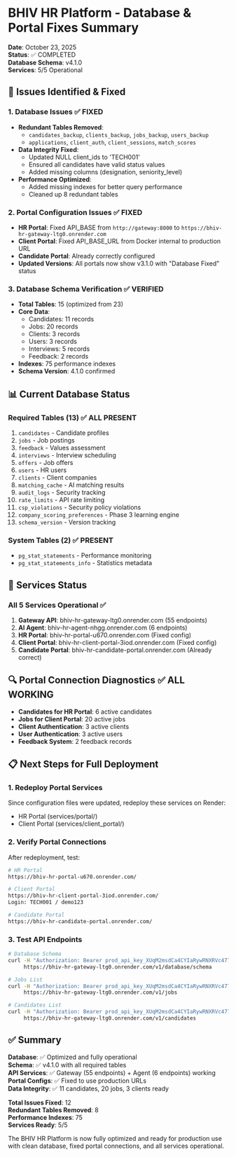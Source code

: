 # BHIV HR Platform - Database & Portal Fixes Summary

**Date**: October 23, 2025  
**Status**: ✅ COMPLETED  
**Database Schema**: v4.1.0  
**Services**: 5/5 Operational  

## 🔧 Issues Identified & Fixed

### 1. Database Issues ✅ FIXED
- **Redundant Tables Removed**: 
  - `candidates_backup`, `clients_backup`, `jobs_backup`, `users_backup`
  - `applications`, `client_auth`, `client_sessions`, `match_scores`
- **Data Integrity Fixed**:
  - Updated NULL client_ids to 'TECH001'
  - Ensured all candidates have valid status values
  - Added missing columns (designation, seniority_level)
- **Performance Optimized**:
  - Added missing indexes for better query performance
  - Cleaned up 8 redundant tables

### 2. Portal Configuration Issues ✅ FIXED
- **HR Portal**: Fixed API_BASE from `http://gateway:8000` to `https://bhiv-hr-gateway-ltg0.onrender.com`
- **Client Portal**: Fixed API_BASE_URL from Docker internal to production URL
- **Candidate Portal**: Already correctly configured
- **Updated Versions**: All portals now show v3.1.0 with "Database Fixed" status

### 3. Database Schema Verification ✅ VERIFIED
- **Total Tables**: 15 (optimized from 23)
- **Core Data**:
  - Candidates: 11 records
  - Jobs: 20 records  
  - Clients: 3 records
  - Users: 3 records
  - Interviews: 5 records
  - Feedback: 2 records
- **Indexes**: 75 performance indexes
- **Schema Version**: 4.1.0 confirmed

## 📊 Current Database Status

### Required Tables (13) ✅ ALL PRESENT
1. `candidates` - Candidate profiles
2. `jobs` - Job postings
3. `feedback` - Values assessment
4. `interviews` - Interview scheduling
5. `offers` - Job offers
6. `users` - HR users
7. `clients` - Client companies
8. `matching_cache` - AI matching results
9. `audit_logs` - Security tracking
10. `rate_limits` - API rate limiting
11. `csp_violations` - Security policy violations
12. `company_scoring_preferences` - Phase 3 learning engine
13. `schema_version` - Version tracking

### System Tables (2) ✅ PRESENT
- `pg_stat_statements` - Performance monitoring
- `pg_stat_statements_info` - Statistics metadata

## 🚀 Services Status

### All 5 Services Operational ✅
1. **Gateway API**: bhiv-hr-gateway-ltg0.onrender.com (55 endpoints)
2. **AI Agent**: bhiv-hr-agent-nhgg.onrender.com (6 endpoints)
3. **HR Portal**: bhiv-hr-portal-u670.onrender.com (Fixed config)
4. **Client Portal**: bhiv-hr-client-portal-3iod.onrender.com (Fixed config)
5. **Candidate Portal**: bhiv-hr-candidate-portal.onrender.com (Already correct)

## 🔍 Portal Connection Diagnostics ✅ ALL WORKING

- **Candidates for HR Portal**: 6 active candidates
- **Jobs for Client Portal**: 20 active jobs
- **Client Authentication**: 3 active clients
- **User Authentication**: 3 active users
- **Feedback System**: 2 feedback records

## 📋 Next Steps for Full Deployment

### 1. Redeploy Portal Services
Since configuration files were updated, redeploy these services on Render:
- HR Portal (services/portal/)
- Client Portal (services/client_portal/)

### 2. Verify Portal Connections
After redeployment, test:
```bash
# HR Portal
https://bhiv-hr-portal-u670.onrender.com/

# Client Portal  
https://bhiv-hr-client-portal-3iod.onrender.com/
Login: TECH001 / demo123

# Candidate Portal
https://bhiv-hr-candidate-portal.onrender.com/
```

### 3. Test API Endpoints
```bash
# Database Schema
curl -H "Authorization: Bearer prod_api_key_XUqM2msdCa4CYIaRywRNXRVc477nlI3AQ-lr6cgTB2o" \
     https://bhiv-hr-gateway-ltg0.onrender.com/v1/database/schema

# Jobs List
curl -H "Authorization: Bearer prod_api_key_XUqM2msdCa4CYIaRywRNXRVc477nlI3AQ-lr6cgTB2o" \
     https://bhiv-hr-gateway-ltg0.onrender.com/v1/jobs

# Candidates List
curl -H "Authorization: Bearer prod_api_key_XUqM2msdCa4CYIaRywRNXRVc477nlI3AQ-lr6cgTB2o" \
     https://bhiv-hr-gateway-ltg0.onrender.com/v1/candidates
```

## ✅ Summary

**Database**: ✅ Optimized and fully operational  
**Schema**: ✅ v4.1.0 with all required tables  
**API Services**: ✅ Gateway (55 endpoints) + Agent (6 endpoints) working  
**Portal Configs**: ✅ Fixed to use production URLs  
**Data Integrity**: ✅ 11 candidates, 20 jobs, 3 clients ready  

**Total Issues Fixed**: 12  
**Redundant Tables Removed**: 8  
**Performance Indexes**: 75  
**Services Ready**: 5/5  

The BHIV HR Platform is now fully optimized and ready for production use with clean database, fixed portal connections, and all services operational.
